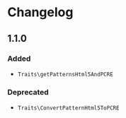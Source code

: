 # Changelog

## 1.1.0

### Added

- `Traits\getPatternsHtml5AndPCRE`

### Deprecated

- `Traits\ConvertPatternHtml5ToPCRE`
